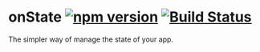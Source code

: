 # onState [![npm version](https://badge.fury.io/js/onstate.svg)](https://www.npmjs.com/package/onstate) [![Build Status](https://secure.travis-ci.org/passpill-io/onState.svg)](https://secure.travis-ci.org/passpill-io/onState)

The simpler way of manage the state of your app.
